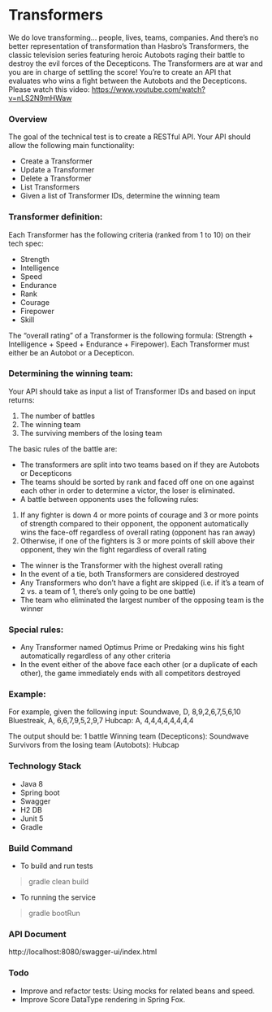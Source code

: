 # Transformers
We do love transforming... people, lives, teams, companies. And there’s no better
representation of transformation than Hasbro’s Transformers, the classic television series
featuring heroic Autobots raging their battle to destroy the evil forces of the Decepticons.
The Transformers are at war and you are in charge of settling the score! You’re to create an API
that evaluates who wins a fight between the Autobots and the Decepticons.
Please watch this video: https://www.youtube.com/watch?v=nLS2N9mHWaw

### Overview
The goal of the technical test is to create a RESTful API. Your API should allow the following
main functionality:
- Create a Transformer
- Update a Transformer
- Delete a Transformer
- List Transformers
- Given a list of Transformer IDs, determine the winning team

### Transformer definition:

Each Transformer has the following criteria (ranked from 1 to 10) on their tech spec:
- Strength
- Intelligence
- Speed
- Endurance
- Rank
- Courage
- Firepower
- Skill 
  
The “overall rating” of a Transformer is the following formula: (Strength +
Intelligence + Speed + Endurance + Firepower). Each Transformer must either be an
Autobot or a Decepticon.

### Determining the winning team:

Your API should take as input a list of Transformer IDs and based on input returns:
1. The number of battles
2. The winning team
3. The surviving members of the losing team

The basic rules of the battle are:
- The transformers are split into two teams based on if they are Autobots or Decepticons
- The teams should be sorted by rank and faced off one on one against each other in
order to determine a victor, the loser is eliminated.
- A battle between opponents uses the following rules:
1. If any fighter is down 4 or more points of courage and 3 or more points of
strength compared to their opponent, the opponent automatically wins the
face-off regardless of overall rating (opponent has ran away)
2. Otherwise, if one of the fighters is 3 or more points of skill above their opponent,
they win the fight regardless of overall rating
- The winner is the Transformer with the highest overall rating
- In the event of a tie, both Transformers are considered destroyed
- Any Transformers who don’t have a fight are skipped (i.e. if it’s a team of 2 vs. a team of
1, there’s only going to be one battle)
- The team who eliminated the largest number of the opposing team is the winner

### Special rules:
- Any Transformer named Optimus Prime or Predaking wins his fight automatically
regardless of any other criteria
- In the event either of the above face each other (or a duplicate of each other), the game
immediately ends with all competitors destroyed

### Example:
For example, given the following
input: Soundwave, D, 8,9,2,6,7,5,6,10 Bluestreak, A, 6,6,7,9,5,2,9,7 Hubcap:
A, 4,4,4,4,4,4,4,4

The output should be: 1 battle Winning team (Decepticons): Soundwave Survivors from the
losing team (Autobots): Hubcap

### Technology Stack
- Java 8
- Spring boot
- Swagger
- H2 DB
- Junit 5
- Gradle

### Build Command
- To build and run tests 
> gradle clean build

- To running the service
> gradle bootRun

### API Document
http://localhost:8080/swagger-ui/index.html

### Todo
- Improve and refactor tests: Using mocks for related beans and speed.
- Improve Score DataType rendering in Spring Fox.
